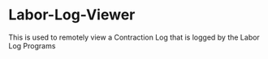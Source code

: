 # Labor-Log-Viewer
This is used to remotely view a Contraction Log that is logged by the Labor Log Programs

